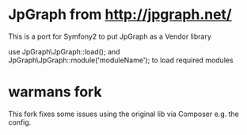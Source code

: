 JpGraph from http://jpgraph.net/
======
This is a port for Symfony2 to put JpGraph as a Vendor library

use JpGraph\JpGraph::load(); and JpGraph\JpGraph::module('moduleName'); to load required modules

warmans fork
=====
This fork fixes some issues using the original lib via Composer e.g. the config.

